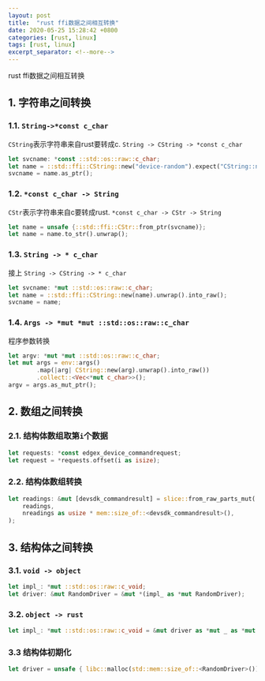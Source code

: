 ```yaml
---
layout: post
title:  "rust ffi数据之间相互转换"
date: 2020-05-25 15:28:42 +0800
categories: [rust, linux]
tags: [rust, linux]
excerpt_separator: <!--more-->
---
```

rust ffi数据之间相互转换
<!--more-->


## 1. 字符串之间转换

### 1.1. `String->*const c_char`

`CString`表示字符串来自rust要转成c.
`String -> CString -> *const c_char`
```rust
let svcname: *const ::std::os::raw::c_char;
let name = ::std::ffi::CString::new("device-random").expect("CString::new failed");
svcname = name.as_ptr();
```

### 1.2. `*const c_char -> String`

`CStr`表示字符串来自c要转成rust.
`*const c_char -> CStr -> String`
```rust
let name = unsafe {::std::ffi::CStr::from_ptr(svcname)};
let name = name.to_str().unwrap();
```

### 1.3. `String -> * c_char`
接上
`String -> CString -> * c_char`
```rust
let svcname: *mut ::std::os::raw::c_char;
let name = ::std::ffi::CString::new(name).unwrap().into_raw();
svcname = name;
```

### 1.4. `Args -> *mut *mut ::std::os::raw::c_char`
程序参数转换
```rust
let argv: *mut *mut ::std::os::raw::c_char;
let mut args = env::args()
        .map(|arg| CString::new(arg).unwrap().into_raw())
        .collect::<Vec<*mut c_char>>();
argv = args.as_mut_ptr();
```

## 2. 数组之间转换

### 2.1. 结构体数组取第`i`个数据

```rust
let requests: *const edgex_device_commandrequest;
let request = *requests.offset(i as isize);
```

### 2.2. 结构体数组转换

```rust
let readings: &mut [devsdk_commandresult] = slice::from_raw_parts_mut(
    readings,
    nreadings as usize * mem::size_of::<devsdk_commandresult>(),
);
```

## 3. 结构体之间转换

### 3.1. `void -> object`

```rust
let impl_: *mut ::std::os::raw::c_void;
let driver: &mut RandomDriver = &mut *(impl_ as *mut RandomDriver);
```

### 3.2. `object -> rust`

```rust
let impl_: *mut ::std::os::raw::c_void = &mut driver as *mut _ as *mut ::std::os::raw::c_void;
```

### 3.3 结构体初期化

```rust
let driver = unsafe { libc::malloc(std::mem::size_of::<RandomDriver>()) };
```